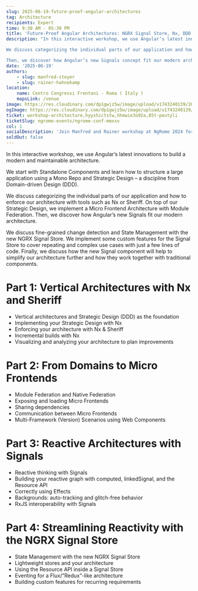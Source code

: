 ```yaml
---
slug: 2025-06-19-future-proof-angular-architectures
tag: Architecture
recipients: Expert
time: 9:30 AM - 05:30 PM
title: 'Future-Proof Angular Architectures: NGRX Signal Store, Nx, DDD & Micro Frontends'
description: "In this interactive workshop, we use Angular’s latest innovations to build modern and highly maintainable architectures. You learn how to structure an extensive application using a Mono Repo and proven ideas from Strategic Design (DDD).

We discuss categorizing the individual parts of our application and how to enforce our architecture with tools such as Nx or Sheriff. On top of our Strategic Design, we implement a Micro Frontend Architecture with Module Federation.

Then, we discover how Angular’s new Signals concept fit our modern architecture and how we need to adapt our thinking to use them to establish a reactive data flow. We discuss vital similarities and differences to RxJS as well as possibilities for an interplay between RxJS and Signals. Also, we look into fine-grained and zone-less change detection and build our state management on top of the new and lightweight NGRX Signal Store. We also show how the new Resource API fits in, including the new Streaming Resources and HTTP Resources. To cover repeating use cases with just a few lines of code, we also implement some custom features for the Signal Store."
date: '2025-06-19'
authors: 
    - slug: manfred-steyer
    - slug: rainer-hahnekamp
location: 
    name: Centro Congressi Frentani - Roma ( Italy )
    mapsLink: /venue
image: https://res.cloudinary.com/dp1gwjz5w/image/upload/v1743240139/2025/WORKSHOP__ARCHITECTURE_OG__IMAGE_pghshb.jpg
ogImage: https://res.cloudinary.com/dp1gwjz5w/image/upload/v1743240139/2025/WORKSHOP__ARCHITECTURE_OG__IMAGE_pghshb.jpg
ticket: workshop-architecture,hyyshictstw,hhmwie3o92a,85t-peutyli
ticketSlug: ngrome-events/ngrome-conf-mmxxv
col: 1
socialDescription: 'Join Manfred and Rainer workshop at NgRome 2024 for an interactive workshop on "MODERN ANGULAR ARCHITECTURES: SIGNAL STORE, NX, DDD and MICRO FRONTENDS." Explore cutting-edge strategies for building maintainable Angular applications. Reserve your spot now! #NgRome #Angular #Workshop #Italy'
soldOut: false
---
```


In this interactive workshop, we use Angular’s latest innovations to build a modern and maintainable architecture. 

We start with Standalone Components and learn how to structure a large application using a Mono Repo and Strategic Design – a discipline from Domain-driven Design (DDD).

We discuss categorizing the individual parts of our application and how to enforce our architecture with tools such as Nx or Sheriff. On top of our Strategic Design, we implement a Micro Frontend Architecture with Module Federation. Then, we discover how Angular’s new Signals fit our modern architecture. 

We discuss fine-grained change detection and State Management with the new NGRX Signal Store. We implement some custom features for the Signal Store to cover repeating and complex use cases with just a few lines of code. Finally, we discuss how the new Signal component will help to simplify our architecture further and how they work together with traditional components.


# Part 1: Vertical Architectures with Nx and Sheriff
- Vertical architectures and Strategic Design (DDD) as the foundation
- Implementing your Strategic Design with Nx
- Enforcing your architecture with Nx & Sheriff
- Incremental builds with Nx
- Visualizing and analyzing your architecture to plan improvements

# Part 2: From Domains to Micro Frontends
- Module Federation and Native Federation
- Exposing and loading Micro Frontends
- Sharing dependencies
- Communication between Micro Frontends
- Multi-Framework (Version) Scenarios using Web Components

# Part 3: Reactive Architectures with Signals
- Reactive thinking with Signals
- Building your reactive graph with computed, linkedSignal, and the Resource API
- Correctly using Effects
- Backgrounds: auto-tracking and glitch-free behavior
- RxJS interoperability with Signals

# Part 4: Streamlining Reactivity with the NGRX Signal Store
- State Management with the new NGRX Signal Store
- Lightweight stores and your architecture
- Using the Resource API inside a Signal Store
- Eventing for a Flux/”Redux”-like architecture
- Building custom features for recurring requirements